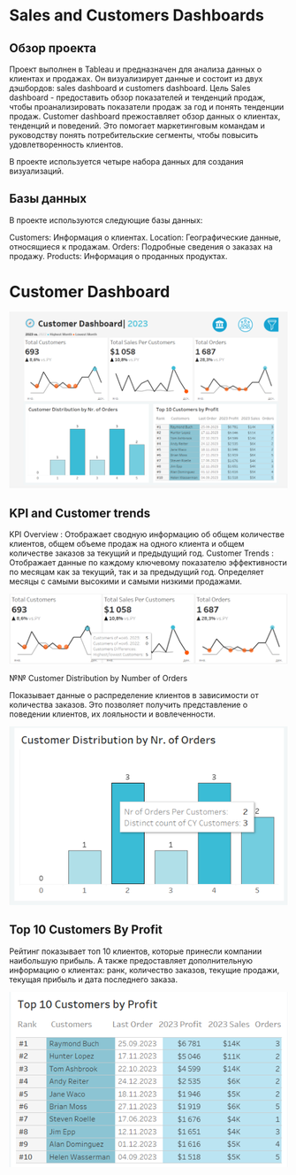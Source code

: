 # Sales and Customers Dashboards

## Обзор проекта

Проект выполнен в Tableau и предназначен для анализа данных о клиентах и продажах. Он визуализирует данные и состоит из двух дэшбордов: sales dashboard и customers dashboard.
Цель Sales dashboard - предоставить обзор показателей и тенденций продаж, чтобы проанализировать показатели продаж за год и понять тенденции продаж.
Customer dashboard прежоставляет обзор данных о клиентах, тенденций и поведений. Это помогает маркетинговым командам и руководству понять потребительские сегменты, чтобы повысить удовлетворенность клиентов.

В проекте используется четыре набора данных для создания визуализаций.

## Базы данных

В проекте используются следующие базы данных:

Customers: Информация о клиентах.
Location: Географические данные, относящиеся к продажам.
Orders: Подробные сведения о заказах на продажу.
Products: Информация о проданных продуктах.

# Customer Dashboard

![](customer.png)

## KPI and Customer trends

KPI Overview :  Отображает сводную информацию об общем количестве клиентов, общем объеме продаж на одного клиента и общем количестве заказов за текущий и предыдущий год.
Customer Trends : Отображает данные по каждому ключевому показателю эффективности по месяцам как за текущий, так и за предыдущий год. Определяет месяцы с самыми высокими и самыми низкими продажами.

![](kpi_customer.png)

№№ Customer Distribution by Number of Orders

Показывает данные о распределение клиентов в зависимости от количества заказов. Это позволяет получить представление о поведении клиентов, их лояльности и вовлеченности.

![](customer_distribution.png)

## Top 10 Customers By Profit

Рейтинг показывает топ 10 клиентов, которые принесли компании наибольшую прибыль. А также предоставляет дополнительную информацию о клиентах: ранк, количество заказов, текущие продажи, текущая прибыль и дата последнего заказа.

![](top_customer.png)









